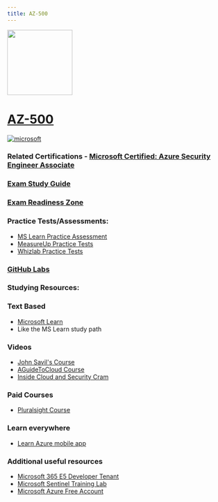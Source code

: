 ```yaml
---
title: AZ-500
---
```


<img src="/az-500.png" width="150" height="150">

# [AZ-500](https://learn.microsoft.com/certifications/exams/az-500)

<a href='https://learn.microsoft.com/en-us/certifications/browse/?type=role-based&levels=intermediate' target="_blank"><img alt='microsoft' src='https://img.shields.io/badge/associate-100000?style=for-the-badge&logo=microsoft&logoColor=white&labelColor=0078D4&color=212221'/></a> 


### Related Certifications - [Microsoft Certified: Azure Security Engineer Associate](https://learn.microsoft.com/en-us/certifications/azure-security-engineer/)

### [Exam Study Guide](https://aka.ms/az500-studyguide)
### [Exam Readiness Zone](https://learn.microsoft.com/en-us/shows/exam-readiness-zone/preparing-for-az-500-manage-identity-and-access-1-of-4/)

### Practice Tests/Assessments:
- [MS Learn Practice Assessment](https://learn.microsoft.com/certifications/exams/az-500/practice/assessment?assessment-type=practice&assessmentId=57)
- [MeasureUp Practice Tests](https://www.measureup.com/microsoft-practice-test-az-500-microsoft-azure-security-technologies.html)
- [Whizlab Practice Tests](https://www.whizlabs.com/microsoft-azure-certification-az-500/)

### [GitHub Labs](https://aka.ms/az500labs)

### Studying Resources:

### Text Based
- [Microsoft Learn](https://learn.microsoft.com/certifications/exams/az500)
- Like the MS Learn study path
### Videos
- [John Savil's Course](https://www.youtube.com/playlist?list=PLlVtbbG169nGj4rfaMUQiKiBZNDlxoo0y)
- [AGuideToCloud Course](https://www.youtube.com/playlist?list=PLhLKc18P9YODINxsjyo_osTnK0jytTC4H)
- [Inside Cloud and Security Cram](https://www.youtube.com/watch?v=u7BRLaPh8_s)
### Paid Courses
- [Pluralsight Course](https://www.pluralsight.com/paths/az-500-microsoft-azure-security-technologies)
### Learn everywhere
- [Learn Azure mobile app](https://learnazure.app) 
### Additional useful resources
- [Microsoft 365 E5 Developer Tenant](https://developer.microsoft.com/en-us/microsoft-365/dev-program)
- [Microsoft Sentinel Training Lab](https://techcommunity.microsoft.com/t5/microsoft-sentinel-blog/learning-with-the-microsoft-sentinel-training-lab/ba-p/2953403)
- [Microsoft Azure Free Account](https://azure.microsoft.com/en-us/offers/ms-azr-0044p/)
